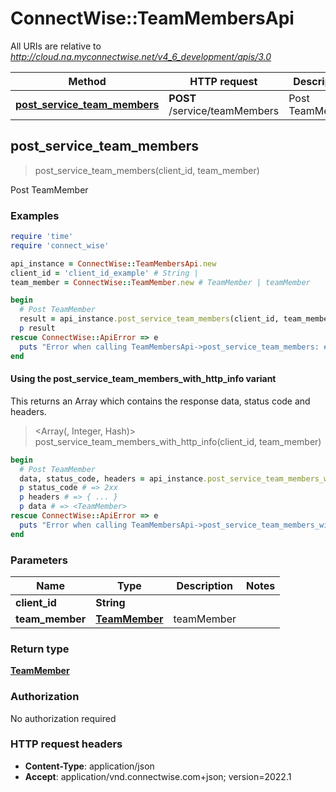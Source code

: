 # ConnectWise::TeamMembersApi

All URIs are relative to *http://cloud.na.myconnectwise.net/v4_6_development/apis/3.0*

| Method | HTTP request | Description |
| ------ | ------------ | ----------- |
| [**post_service_team_members**](TeamMembersApi.md#post_service_team_members) | **POST** /service/teamMembers | Post TeamMember |


## post_service_team_members

> <TeamMember> post_service_team_members(client_id, team_member)

Post TeamMember

### Examples

```ruby
require 'time'
require 'connect_wise'

api_instance = ConnectWise::TeamMembersApi.new
client_id = 'client_id_example' # String | 
team_member = ConnectWise::TeamMember.new # TeamMember | teamMember

begin
  # Post TeamMember
  result = api_instance.post_service_team_members(client_id, team_member)
  p result
rescue ConnectWise::ApiError => e
  puts "Error when calling TeamMembersApi->post_service_team_members: #{e}"
end
```

#### Using the post_service_team_members_with_http_info variant

This returns an Array which contains the response data, status code and headers.

> <Array(<TeamMember>, Integer, Hash)> post_service_team_members_with_http_info(client_id, team_member)

```ruby
begin
  # Post TeamMember
  data, status_code, headers = api_instance.post_service_team_members_with_http_info(client_id, team_member)
  p status_code # => 2xx
  p headers # => { ... }
  p data # => <TeamMember>
rescue ConnectWise::ApiError => e
  puts "Error when calling TeamMembersApi->post_service_team_members_with_http_info: #{e}"
end
```

### Parameters

| Name | Type | Description | Notes |
| ---- | ---- | ----------- | ----- |
| **client_id** | **String** |  |  |
| **team_member** | [**TeamMember**](TeamMember.md) | teamMember |  |

### Return type

[**TeamMember**](TeamMember.md)

### Authorization

No authorization required

### HTTP request headers

- **Content-Type**: application/json
- **Accept**: application/vnd.connectwise.com+json; version=2022.1

